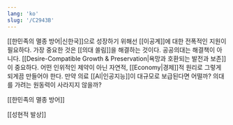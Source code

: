 ```yaml
---
lang: 'ko'
slug: '/C2943B'
---
```


[[한민족의 멸종 방어|신한국]]으로 성장하기 위해선 [[이공계]]에 대한 전폭적인 지원이 필요하다.
가장 중요한 것은 [[의대 쏠림]]을 해결하는 것이다.
공공의대는 해결책이 아니다. [[Desire-Compatible Growth & Preservation|욕망과 호환되는 발전과 보존]]이 중요하다.
어떤 인위적인 제약이 아닌 자연적, [[Economy|경제]]적 원리로 그렇게 되게끔 만들어야 한다.
만약 의료 [[AI|인공지능]]이 대규모로 보급된다면 어떨까? 의대를 가려는 원동력이 사라지지 않을까?

[[한민족의 멸종 방어]]

[[성현적 발상]]
